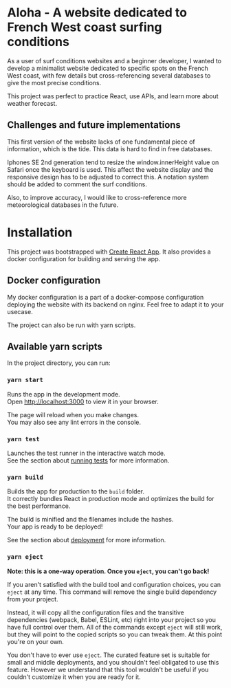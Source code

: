 # Aloha - A website dedicated to French West coast surfing conditions

As a user of surf conditions websites and a beginner developer, I wanted to develop a minimalist website dedicated to specific spots on the French West coast, with few details but cross-referencing several databases to give the most precise conditions.

This project was perfect to practice React, use APIs, and learn more about weather forecast.

## Challenges and future implementations

This first version of the website lacks of one fundamental piece of information, which is the tide. This data is hard to find in free databases.

Iphones SE 2nd generation tend to resize the window.innerHeight value on Safari once the keyboard is used. This affect the website display and the responsive design has to be adjusted to correct this.
A notation system should be added to comment the surf conditions.

Also, to improve accuracy, I would like to cross-reference more meteorological databases in the future.

# Installation

This project was bootstrapped with [Create React App](https://github.com/facebook/create-react-app). It also provides a docker configuration for building and serving the app.

## Docker configuration

My docker configuration is a part of a docker-compose configuration deploying the website with its backend on nginx. Feel free to adapt it to your usecase.

The project can also be run with yarn scripts.

## Available yarn scripts

In the project directory, you can run:

### `yarn start`

Runs the app in the development mode.\
Open [http://localhost:3000](http://localhost:3000) to view it in your browser.

The page will reload when you make changes.\
You may also see any lint errors in the console.

### `yarn test`

Launches the test runner in the interactive watch mode.\
See the section about [running tests](https://facebook.github.io/create-react-app/docs/running-tests) for more information.

### `yarn build`

Builds the app for production to the `build` folder.\
It correctly bundles React in production mode and optimizes the build for the best performance.

The build is minified and the filenames include the hashes.\
Your app is ready to be deployed!

See the section about [deployment](https://facebook.github.io/create-react-app/docs/deployment) for more information.

### `yarn eject`

**Note: this is a one-way operation. Once you `eject`, you can't go back!**

If you aren't satisfied with the build tool and configuration choices, you can `eject` at any time. This command will remove the single build dependency from your project.

Instead, it will copy all the configuration files and the transitive dependencies (webpack, Babel, ESLint, etc) right into your project so you have full control over them. All of the commands except `eject` will still work, but they will point to the copied scripts so you can tweak them. At this point you're on your own.

You don't have to ever use `eject`. The curated feature set is suitable for small and middle deployments, and you shouldn't feel obligated to use this feature. However we understand that this tool wouldn't be useful if you couldn't customize it when you are ready for it.
